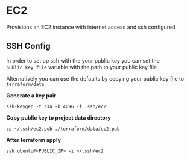 # EC2

Provisions an EC2 instance with internet access and ssh configured

## SSH Config
In order to set up ssh with the your public key you can set the `public_key_file` variable with the path to your public key file

Alternatively you can use the defaults by copying your public key file to `terraform/data`

**Generate a key pair**
```
ssh-keygen -t rsa -b 4096 -f .ssh/ec2
```

**Copy public key to project data directory**
```
cp ~/.ssh/ec2.pub ./terraform/data/ec2.pub
```

**After terraform apply**
```
ssh ubuntu@<PUBLIC_IP> -i ~/.ssh/ec2
```